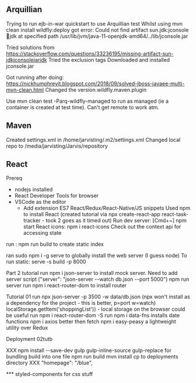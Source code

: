 

Arquillian
----------

Trying to run ejb-in-war quickstart to use Arquillian test
Whilst using     mvn clean install wildfly:deploy 
got error: Could not find artifact sun.jdk:jconsole:jar:jdk at specified path /usr/lib/jvm/java-11-openjdk-amd64/../lib/jconsole.jar

Tried solutions from https://stackoverflow.com/questions/33236195/missing-artifact-sun-jdkjconsolejarjdk
Tried the exclusion tags
Downloaded and installed jconsole.jar

Got running after doing: https://nickhumphreyit.blogspot.com/2018/09/solved-jboss-javaee-multi-mvn-clean.html
Changed the version.wildfly.maven.plugin

Use mvn clean test -Parq-wildfly-managed
to run as managed (ie a container is created at test time). 
Can't get remote to work atm.


Maven
-----

Created settings.xml in /home/jarvisting/.m2/settings.xml
Changed local repo to /media/jarvisting/Jarvis/repository


React
-----

Prereq
- nodejs installed
- React Developer Tools for browser
- VSCode as the editor
  - Add extension ES7 React/Redux/React-Native/JS snippets
Used npm to install React (created tutorial via npx create-react-app react-task-tracker - took 2 goes as it timed out)
Run dev server: [Cmd+~] npm start
React icons: npm i react-icons
Check out the context api for accessing state

run : npm run build   to create static index

ran sudo npm i -g serve   to globally install the web server (I guess node)
To run static: serve -s build -p 8000

Part 2 tutorial
run npm i json-server  to install mock server. Need to add server script ("server": "json-server --watch db.json --port 5000") npm run server
run npm i react-router-dom  to install router

Tutorial 01
run npx json-server -p 3500 -w data/db.json (npx won't install as a dependency for the project - this is better, p=port w=watch)
localStorage.getItem('shoppingList')) - local storage on the browser could be useful
run npm i react-router-dom -S
run npm i data-fns   installs date functions
npm i axios    better then fetch
npm i easy-peasy     a lightweight utility over Redux


Deployment 02tutb

XXX npm install --save-dev gulp gulp-inline-source gulp-replace    for bundling build into one file
npm run build
mvn install
cp to deployments directory
XXX "homepage": "/blue",


*** styled-components for css stuff



